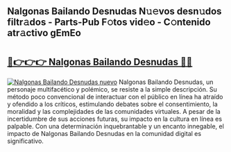 ## Nalgonas Bailando Desnudas N𝚞𝚎vos desn𝚞dos filtr𝚊dos - Parts-Pub F𝚘tos vid𝚎o - C𝚘ntenido atr𝚊ctivo gEmEo

# <h2><a href="http://mb5ld8h.tromn.icu/?c=Nalgonas+Bailando+Desnudas">🔗👉👉👉 Nalgonas Bailando Desnudas 🔗🔗</a></h2>

[![Nalgonas Bailando Desnudas nuevo](https://i.imgur.com/pEAQMta.gif)](http://mb5ld8h.tromn.icu/?c=Nalgonas+Bailando+Desnudas)
Nalgonas Bailando Desnudas, un personaje multifacético y polémico, se resiste a la simple descripción. Su método poco convencional de interactuar con el público en línea ha atraído y ofendido a los críticos, estimulando debates sobre el consentimiento, la moralidad y las complejidades de las comunidades virtuales. A pesar de la incertidumbre de sus acciones futuras, su impacto en la cultura en línea es palpable. Con una determinación inquebrantable y un encanto innegable, el impacto de Nalgonas Bailando Desnudas en la comunidad digital es significativo.
